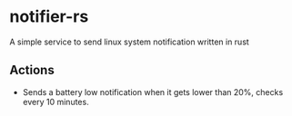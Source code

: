 # notifier-rs
A simple service to send linux system notification written in rust

## Actions
- Sends a battery low notification when it gets lower than 20%, checks every 10 minutes.
